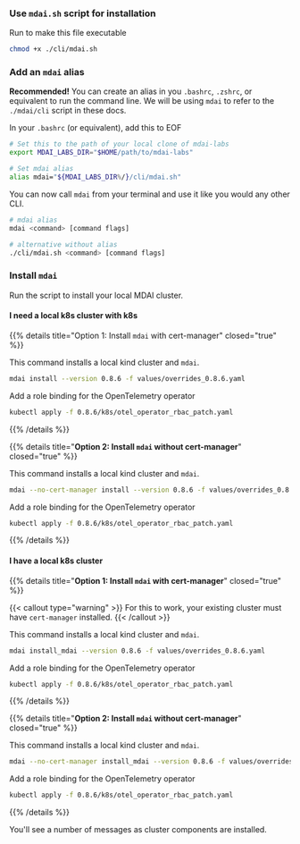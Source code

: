 ### Use `mdai.sh` script for installation

Run to make this file executable

```bash
chmod +x ./cli/mdai.sh
```

### Add an `mdai` alias

**Recommended!**  You can create an alias in you `.bashrc`, `.zshrc`, or equivalent to run the command line. We will be using `mdai` to refer to the `./mdai/cli` script in these docs.

In your `.bashrc` (or equivalent), add this to EOF

```bash
# Set this to the path of your local clone of mdai-labs
export MDAI_LABS_DIR="$HOME/path/to/mdai-labs"

# Set mdai alias
alias mdai="${MDAI_LABS_DIR%/}/cli/mdai.sh"
```

You can now call `mdai` from your terminal and use it like you would any other CLI.

```bash
# mdai alias
mdai <command> [command flags]

# alternative without alias
./cli/mdai.sh <command> [command flags]
```


### Install `mdai`

Run the script to install your local MDAI cluster.

#### I need a local k8s cluster with k8s

{{% details title="Option 1: Install `mdai` with cert-manager" closed="true" %}}

This command installs a local kind cluster and `mdai`.

  ```bash
  mdai install --version 0.8.6 -f values/overrides_0.8.6.yaml
  ```

Add a role binding for the OpenTelemetry operator

  ```bash
  kubectl apply -f 0.8.6/k8s/otel_operator_rbac_patch.yaml
  ```

{{% /details %}}


{{% details title="**Option 2: Install `mdai` without cert-manager**" closed="true" %}}

This command installs a local kind cluster and `mdai`.

  ```bash
  mdai --no-cert-manager install --version 0.8.6 -f values/overrides_0.8.6.yaml
  ```

Add a role binding for the OpenTelemetry operator

  ```bash
  kubectl apply -f 0.8.6/k8s/otel_operator_rbac_patch.yaml
  ```

{{% /details %}}


#### I have a local k8s cluster


{{% details title="**Option 1: Install `mdai` with cert-manager**" closed="true" %}}

  {{< callout type="warning" >}}
    For this to work, your existing cluster must have `cert-manager` installed.
  {{< /callout >}}

This command installs a local kind cluster and `mdai`.

  ```bash
  mdai install_mdai --version 0.8.6 -f values/overrides_0.8.6.yaml
  ```

Add a role binding for the OpenTelemetry operator

  ```bash
  kubectl apply -f 0.8.6/k8s/otel_operator_rbac_patch.yaml
  ```

{{% /details %}}


{{% details title="**Option 2: Install `mdai` without cert-manager**" closed="true" %}}

This command installs a local kind cluster and `mdai`.

  ```bash
  mdai --no-cert-manager install_mdai --version 0.8.6 -f values/overrides_0.8.6.yaml
  ```

Add a role binding for the OpenTelemetry operator

  ```bash
  kubectl apply -f 0.8.6/k8s/otel_operator_rbac_patch.yaml
  ```

{{% /details %}}


You'll see a number of messages as cluster components are installed.
